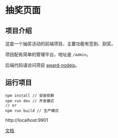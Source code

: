 # 抽奖页面

## 项目介绍

这是一个抽奖活动的前端项目，主要功能有签到、刮奖。

项目配有简单的管理平台，地址是 `/admin`。

后端代码请访问项目 [award-nodejs]()。

## 运行项目

```
npm install // 安装依赖
npm run dev // 开发模式
// or
npm run build // 生产模式
```

http://localhost:9901

[文档](docs/README.md)
